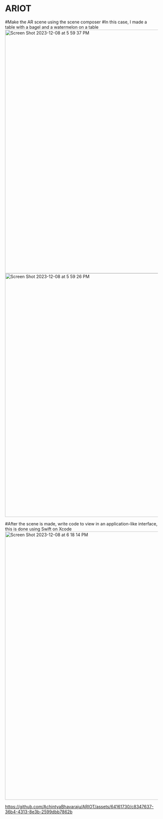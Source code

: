 # ARIOT
#Make the AR scene using the scene composer 
#In this case, I made a table with a bagel and a watermelon on a table
<img width="802" alt="Screen Shot 2023-12-08 at 5 59 37 PM" src="https://github.com/AchintyaBhavaraju/ARIOT/assets/64161730/30782743-8262-4ff0-bd2e-f6f302cdab96">
<img width="802" alt="Screen Shot 2023-12-08 at 5 59 26 PM" src="https://github.com/AchintyaBhavaraju/ARIOT/assets/64161730/2e04e726-0d02-48c4-8a79-f1980e907d85">

#After the scene is made, write code to view in an application-like interface, this is done using Swift on Xcode
<img width="883" alt="Screen Shot 2023-12-08 at 6 18 14 PM" src="https://github.com/AchintyaBhavaraju/ARIOT/assets/64161730/13229ff0-f02c-41c2-8812-756885e4236d">


https://github.com/AchintyaBhavaraju/ARIOT/assets/64161730/c8347637-36b4-4313-8e3b-2599dbb7862b

